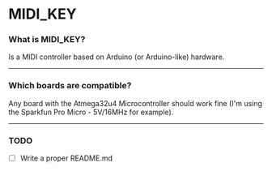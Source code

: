 # MIDI_KEY

### What is MIDI_KEY?

Is a MIDI controller based on Arduino (or Arduino-like) hardware.

------

### Which boards are compatible?

Any board with the Atmega32u4 Microcontroller should work fine (I'm using the Sparkfun Pro Micro - 5V/16MHz for example).

------

### TODO

- [ ] Write a proper README.md